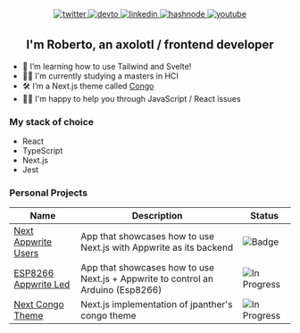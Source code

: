 <div align="center">
<a href="https://twitter.com/axolodev" target="_blank">
<img src=https://img.shields.io/badge/twitter-%2300acee.svg?&style=for-the-badge&logo=twitter&logoColor=white alt=twitter style="margin-bottom: 5px;" />
</a>
<a href="https://dev.to/axolodev" target="_blank">
<img src=https://img.shields.io/badge/dev.to-%2308090A.svg?&style=for-the-badge&logo=dev.to&logoColor=white alt=devto style="margin-bottom: 5px;" />
</a>
<a href="https://linkedin.com/in/robruizr" target="_blank">
<img src=https://img.shields.io/badge/linkedin-%231E77B5.svg?&style=for-the-badge&logo=linkedin&logoColor=white alt=linkedin style="margin-bottom: 5px;" />
</a>
<a href="https://hashnode.com/@axolodev" target="_blank">
<img src=https://img.shields.io/badge/hashnode-%232962FF.svg?&style=for-the-badge&logo=hashnode&logoColor=white alt=hashnode style="margin-bottom: 5px;" />
</a>
<a href="https://www.youtube.com/@axolodev" target="_blank">
  <img src=https://img.shields.io/badge/Youtube_Español-%23EE4831.svg?&style=for-the-badge&logo=youtube&logoColor=white alt=youtube style="margin-bottom: 5px;" />
</a>  
</div>

## <div align="center">I'm Roberto, an axolotl / frontend developer</div>  

- 🌱 I’m learning how to use Tailwind and Svelte!  
- 🧑‍🎓 I'm currently studying a masters in HCI  
- 🛠 I’m a Next.js theme called [Congo](https://github.com/Axolodev/next-theme-congo)
- 👨‍🏫 I'm happy to help you through JavaScript / React issues


### My stack of choice 
- React 
- TypeScript
- Next.js
- Jest

### Personal Projects
Name | Description | Status 
-----|-------------|--------
[Next Appwrite Users](https://github.com/Axolodev/next-appwrite-users) | App that showcases how to use Next.js with Appwrite as its backend | ![Badge](https://img.shields.io/badge/Status-COMPLETED-LightSeaGreen.svg)
[ESP8266 Appwrite Led](https://github.com/Axolodev/esp8266-appwrite-led) | App that showcases how to use Next.js + Appwrite to control an Arduino (Esp8266) | ![In Progress](https://img.shields.io/badge/Status-INPROGRESS-yellow.svg)
[Next Congo Theme](https://github.com/Axolodev/next-theme-congo) | Next.js implementation of jpanther's congo theme | ![In Progress](https://img.shields.io/badge/Status-INPROGRESS-yellow.svg)
